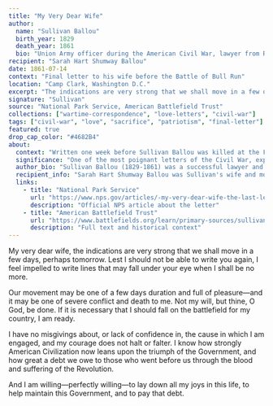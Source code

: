 ```yaml
---
title: "My Very Dear Wife"
author:
  name: "Sullivan Ballou"
  birth_year: 1829
  death_year: 1861
  bio: "Union Army officer during the American Civil War, lawyer from Rhode Island"
recipient: "Sarah Hart Shumway Ballou"
date: 1861-07-14
context: "Final letter to his wife before the Battle of Bull Run"
location: "Camp Clark, Washington D.C."
excerpt: "The indications are very strong that we shall move in a few days, perhaps tomorrow."
signature: "Sullivan"
source: "National Park Service, American Battlefield Trust"
collections: ["wartime-correspondence", "love-letters", "civil-war"]
tags: ["civil-war", "love", "sacrifice", "patriotism", "final-letter"]
featured: true
drop_cap_color: "#4682B4"
about:
  context: "Written one week before Sullivan Ballou was killed at the First Battle of Bull Run. The letter was never sent but found among his personal effects."
  significance: "One of the most poignant letters of the Civil War, expressing the conflict between love of family and duty to country."
  author_bio: "Sullivan Ballou (1829-1861) was a successful lawyer and politician from Rhode Island who volunteered for the Union Army as a major in the 2nd Rhode Island Infantry."
  recipient_info: "Sarah Hart Shumway Ballou was Sullivan's wife and mother of their two young sons. She never remarried after his death."
  links:
    - title: "National Park Service"
      url: "https://www.nps.gov/articles/-my-very-dear-wife-the-last-letter-of-major-sullivan-ballou.htm"
      description: "Official NPS article about the letter"
    - title: "American Battlefield Trust"
      url: "https://www.battlefields.org/learn/primary-sources/sullivan-ballou-letter"
      description: "Full text and historical context"
---
```


My very dear wife, the indications are very strong that we shall move in a few days, perhaps tomorrow. Lest I should not be able to write you again, I feel impelled to write lines that may fall under your eye when I shall be no more.

Our movement may be one of a few days duration and full of pleasure—and it may be one of severe conflict and death to me. Not my will, but thine, O God, be done. If it is necessary that I should fall on the battlefield for my country, I am ready.

I have no misgivings about, or lack of confidence in, the cause in which I am engaged, and my courage does not halt or falter. I know how strongly American Civilization now leans upon the triumph of the Government, and how great a debt we owe to those who went before us through the blood and suffering of the Revolution.

And I am willing—perfectly willing—to lay down all my joys in this life, to help maintain this Government, and to pay that debt.